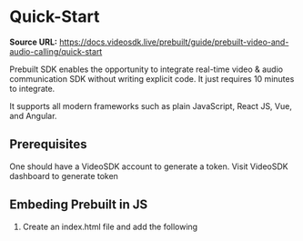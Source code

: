 # Quick-Start

**Source URL:** https://docs.videosdk.live/prebuilt/guide/prebuilt-video-and-audio-calling/quick-start

Prebuilt SDK enables the opportunity to integrate real-time video & audio communication SDK without writing explicit code. It just requires 10 minutes to integrate.

It supports all modern frameworks such as plain JavaScript, React JS, Vue, and Angular.

## Prerequisites​

One should have a VideoSDK account to generate a token.
Visit VideoSDK dashboard to generate token

## Embeding Prebuilt in JS​

1. Create an index.html file and add the following <script> tag at the end of your code's <body> tag. Initialize VideoSDKMeeting after the script gets loaded.

`index.html`
`<script>`
`<body>`
`VideoSDKMeeting`
```
<script>  var script = document.createElement("script");  script.type = "text/javascript";  script.addEventListener("load", function (event) {    const config = {      name: "Demo User",      meetingId: "milkyway",      apiKey: "<API KEY>",      containerId: null,      micEnabled: true,      webcamEnabled: true,      participantCanToggleSelfWebcam: true,      participantCanToggleSelfMic: true,      chatEnabled: true,      screenShareEnabled: true,      /*     Other Feature Properties            */    };    const meeting = new VideoSDKMeeting();    meeting.init(config);  });  script.src =    "https://sdk.videosdk.live/rtc-js-prebuilt/0.3.43/rtc-js-prebuilt.js";  document.getElementsByTagName("head")[0].appendChild(script);</script>
```

`<script>  var script = document.createElement("script");  script.type = "text/javascript";  script.addEventListener("load", function (event) {    const config = {      name: "Demo User",      meetingId: "milkyway",      apiKey: "<API KEY>",      containerId: null,      micEnabled: true,      webcamEnabled: true,      participantCanToggleSelfWebcam: true,      participantCanToggleSelfMic: true,      chatEnabled: true,      screenShareEnabled: true,      /*     Other Feature Properties            */    };    const meeting = new VideoSDKMeeting();    meeting.init(config);  });  script.src =    "https://sdk.videosdk.live/rtc-js-prebuilt/0.3.43/rtc-js-prebuilt.js";  document.getElementsByTagName("head")[0].appendChild(script);</script>`
### Run and Test​

Install any HTTP server if you don't already have one and run the server to join the meeting from the browser.

- Node.jsPythonPHPWAMPXAMPP

```
$ npm install -g live-server$ live-server --port=8000
```

`$ npm install -g live-server$ live-server --port=8000`
and open http://localhost:8000 in your web browser

```
$ python3 -m http.server
```

`$ python3 -m http.server`
and open http://localhost:8000 in your web browser

```
$ php -S localhost:8000
```

`$ php -S localhost:8000`
and open http://localhost:8000 in your web browser

```
Move the HTML file to C:\wamp\www and start the WAMP server
```

`Move the HTML file to C:\wamp\www and start the WAMP server`
and open http://localhost/index.html in your web browser

```
Move the HTML file to C:\xampp\htdocs and start the XAMPP server
```

`Move the HTML file to C:\xampp\htdocs and start the XAMPP server`
and open http://localhost/index.html in your web browser

Stuck anywhere? Check out this example code on GitHub or download the full source code and unzip on your computer.

## Dynamic Meeting Link​

If you don't want to have the same meeting id every time, you can generate a random id each time and use it. Let's see how it's done.

1. Create a new createMeeting.html file which will consist of a button to create a meeting.

`createMeeting.html`
```
<html>  <head>    <meta charset="UTF-8" />    <meta http-equiv="X-UA-Compatible" content="IE=edge" />    <meta name="viewport" content="width=device-width, initial-scale=1.0" />    <title>Videosdk.live RTC</title>  </head>  <body>    <button onclick="">Create Meeting</button>  </body></html>
```

`<html>  <head>    <meta charset="UTF-8" />    <meta http-equiv="X-UA-Compatible" content="IE=edge" />    <meta name="viewport" content="width=device-width, initial-scale=1.0" />    <title>Videosdk.live RTC</title>  </head>  <body>    <button onclick="">Create Meeting</button>  </body></html>`
1. Add a <script> which will contain createMeeting() which will create and redirect to a new meeting. And add this method to onClick of <button>

`<script>`
`createMeeting()`
`onClick`
`<button>`
Your <body> should look something like this.

`<body>`
```
<body>  <script>    function createMeeting() {      let meetingId =  'xxxxyxxx'.replace(/[xy]/g, function(c) {          var r = Math.random() * 16 | 0, v = c == 'x' ? r : (r & 0x3 | 0x8);          return v.toString(16);      });      window.location.href = "http://"+window.location.host+"?meetingId="+meetingId;    }  </script>  <button onclick="">Create Meeting</button></body>
```

`<body>  <script>    function createMeeting() {      let meetingId =  'xxxxyxxx'.replace(/[xy]/g, function(c) {          var r = Math.random() * 16 | 0, v = c == 'x' ? r : (r & 0x3 | 0x8);          return v.toString(16);      });      window.location.href = "http://"+window.location.host+"?meetingId="+meetingId;    }  </script>  <button onclick="">Create Meeting</button></body>`
1. Now update your index.html to take the meetingId from the URL.

`index.html`
`meetingId`
```
//...<script>   script.addEventListener("load", function (event) {      //Get URL query parameters      const url = new URLSearchParams(window.location.search);      //...      const config = {        // ...        meetingId: url.get("meetingId"), // Get meeting id from params.        // ...      };      const meeting = new VideoSDKMeeting();      meeting.init(config);    });</script>//...
```

`//...<script>   script.addEventListener("load", function (event) {      //Get URL query parameters      const url = new URLSearchParams(window.location.search);      //...      const config = {        // ...        meetingId: url.get("meetingId"), // Get meeting id from params.        // ...      };      const meeting = new VideoSDKMeeting();      meeting.init(config);    });</script>//...`
1. Now go to host/createMeeting.html and press the button to create a new meeting with a random meeting id.

`host/createMeeting.html`
Got a Question? Ask us on discord

- PrerequisitesEmbeding Prebuilt in JSRun and TestDynamic Meeting Link

- Run and Test

Was this helpful?
